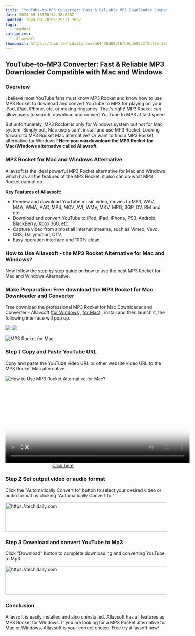 ```yaml
---
title: "YouTube-to-MP3 Converter: Fast & Reliable MP3 Downloader Compatible with Mac and Windows"
date: 2024-09-16T00:52:38.628Z
updated: 2024-09-20T05:29:21.760Z
tags:
  - product
categories:
  - allavsoft
thumbnail: https://thmb.techidaily.com/a6447bd693f6fb9dde0232f0bf2efa222cd309687cbf80433fabaf4944196642.png
---
```


## YouTube-to-MP3 Converter: Fast & Reliable MP3 Downloader Compatible with Mac and Windows

### Overview

I believe most YouTube fans must know MP3 Rocket and know how to use MP3 Rocket to download and convert YouTube to MP3 for playing on your iPod, iPad, iPhone, etc. or making ringtones. That's right! MP3 Rocket can allow users to search, download and convert YouTube to MP3 at fast speed.

But unfortunately, MP3 Rocket is only for Windows system but not for Mac system. Simply put, Mac users can't install and use MP3 Rocket. Looking forward to MP3 Rocket Mac alternative? Or want to find a MP3 Rocket alternative for Windows? **Here you can download the MP3 Rocket for Mac/Windows alternative called Allavsoft**.

### MP3 Rocket for Mac and Windows Alternative

Allavsoft is the ideal powerful MP3 Rocket alternative for Mac and Windows which has all the features of the MP3 Rocket; it also can do what MP3 Rocket cannot do.

**Key Features of Allavsoft:**

* Preview and download YouTube music video, movies to MP3, WAV, M4A, WMA, AAC, MP4, MOV, AVI, WMV, MKV, MPG, 3GP, DV, RM and etc.
* Download and convert YouTube to iPod, iPad, iPhone, PS3, Android, BlackBerry, Xbox 360, etc.
* Capture video from almost all internet streams, such as Vimeo, Vevo, CBS, Dailymotion, CTV.
* Easy operation interface and 100% clean.

### How to Use Allavsoft - the MP3 Rocket Alternative for Mac and Windows?

Now follow the step by step guide on how to use the best MP3 Rocket for Mac and Windows Alternative.

### Make Preparation: Free download the MP3 Rocket for Mac Downloader and Converter

Free download the professional MP3 Rocket for Mac Downloader and Converter - Allavsoft ([for Windows](https://tools.techidaily.com/allavsoft/products/) , [for Mac](https://tools.techidaily.com/allavsoft/products/)) , install and then launch it, the following interface will pop up.

[![](https://www.allavsoft.com/how-to/../images/how-to/free-download-win.jpg)](https://tools.techidaily.com/allavsoft/products/) [![](https://www.allavsoft.com/how-to/../images/how-to/free-download-mac.jpg)](https://tools.techidaily.com/allavsoft/products/)

![MP3 Rocket for Mac](https://www.allavsoft.com/how-to/../images/allavsoft-mac/screen-shot-600.jpg)

### Step _1_ Copy and Paste YouTube URL

Copy and paste the YouTube video URL or other website video URL to the MP3 Rocket Mac alternative.

![How to Use MP3 Rocket Alternative for Mac?](https://www.allavsoft.com/how-to/../images/how-to/mp3-rocket-for-mac-windows-alternative/how-to-use-mp3-rocket-for-mac.jpg)

<!-- affiliate ads begin -->
<span id="1982457">
					<video width="576" height="240" style="cursor:pointer"
           poster="//a.impactradius-go.com/display-clicktoplayimage/1982457.png"
           onclick="if(!this.playClicked){this.play();this.setAttribute('controls',true);this.playClicked=true;}">
	   <source src="//a.impactradius-go.com/display-ad/22993-1982457">
	   <img src="//a.impactradius-go.com/display-clicktoplayimage/1982457.png" style="border: none; height: 100%; width: 100%; object-fit: contain">
	</video>
	<div style="width:360px;text-align:center"><a href="javascript:window.open(decodeURIComponent('https%3A%2F%2Fhomestyler.sjv.io%2Fc%2F5597632%2F1982457%2F22993'), '_blank');void(0);">Click here</a></div>
</span>
<img height="0" width="0" src="https://imp.pxf.io/i/5597632/1982457/22993" style="position:absolute;visibility:hidden;" border="0" />
<!-- affiliate ads end -->

### Step _2_ Set output video or audio format

Click the "Automatically Convert to" button to select your desired video or audio format by clicking "Automatically Convert to:".

<!-- affiliate ads begin -->
<a href="https://aligracehair.sjv.io/c/5597632/1975807/19272" target="_top" id="1975807">
  <img src="//a.impactradius-go.com/display-ad/19272-1975807" border="0" alt="https://techidaily.com" width="728" height="90"/>
</a>
<img height="0" width="0" src="https://aligracehair.sjv.io/i/5597632/1975807/19272" style="position:absolute;visibility:hidden;" border="0" />
<!-- affiliate ads end -->

### Step _3_ Download and convert YouTube to Mp3

Click "Download" button to complete downloading and converting YouTube to Mp3.

<!-- affiliate ads begin -->
<a href="https://laganoo.pxf.io/c/5597632/1657386/16446" target="_top" id="1657386">
  <img src="//a.impactradius-go.com/display-ad/16446-1657386" border="0" alt="https://techidaily.com" width="728" height="90"/>
</a>
<img height="0" width="0" src="https://laganoo.pxf.io/i/5597632/1657386/16446" style="position:absolute;visibility:hidden;" border="0" />
<!-- affiliate ads end -->

### Conclusion

Allavsoft is easily installed and also uninstalled. Allavsoft has all features as MP3 Rocket for Windows. If you are looking for a MP3 Rocket alternative for Mac or Windows, Allavsoft is your correct choice. Free try Allavsoft now!

<ins class="adsbygoogle"
     style="display:block"
     data-ad-format="autorelaxed"
     data-ad-client="ca-pub-7571918770474297"
     data-ad-slot="1223367746"></ins>

<ins class="adsbygoogle"
     style="display:block"
     data-ad-client="ca-pub-7571918770474297"
     data-ad-slot="8358498916"
     data-ad-format="auto"
     data-full-width-responsive="true"></ins>
